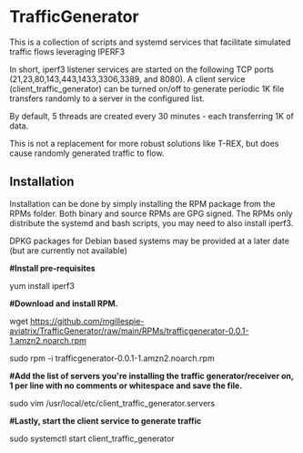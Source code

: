 # TrafficGenerator
This is a collection of scripts and systemd services that facilitate simulated traffic flows leveraging IPERF3

In short, iperf3 listener services are started on the following TCP ports (21,23,80,143,443,1433,3306,3389, and 8080).
A client service (client_traffic_generator) can be turned on/off to generate periodic 1K file transfers randomly to a server in the configured list.

By default, 5 threads are created every 30 minutes - each transferring 1K of data. 

This is not a replacement for more robust solutions like T-REX, but does cause randomly generated traffic to flow.
## Installation
Installation can be done by simply installing the RPM package from the RPMs folder. Both binary and source RPMs are GPG signed. The RPMs only distribute the systemd and bash scripts, you may need to also install iperf3.

DPKG packages for Debian based systems may be provided at a later date (but are currently not available)

**#Install pre-requisites**

yum install iperf3

**#Download and install RPM.**

wget https://github.com/mgillespie-aviatrix/TrafficGenerator/raw/main/RPMs/trafficgenerator-0.0.1-1.amzn2.noarch.rpm

sudo rpm -i trafficgenerator-0.0.1-1.amzn2.noarch.rpm 

**#Add the list of servers you're installing the traffic generator/receiver on, 1 per line with no comments or whitespace and save the file.**

sudo vim /usr/local/etc/client_traffic_generator.servers

**#Lastly, start the client service to generate traffic**

sudo systemctl start client_traffic_generator

